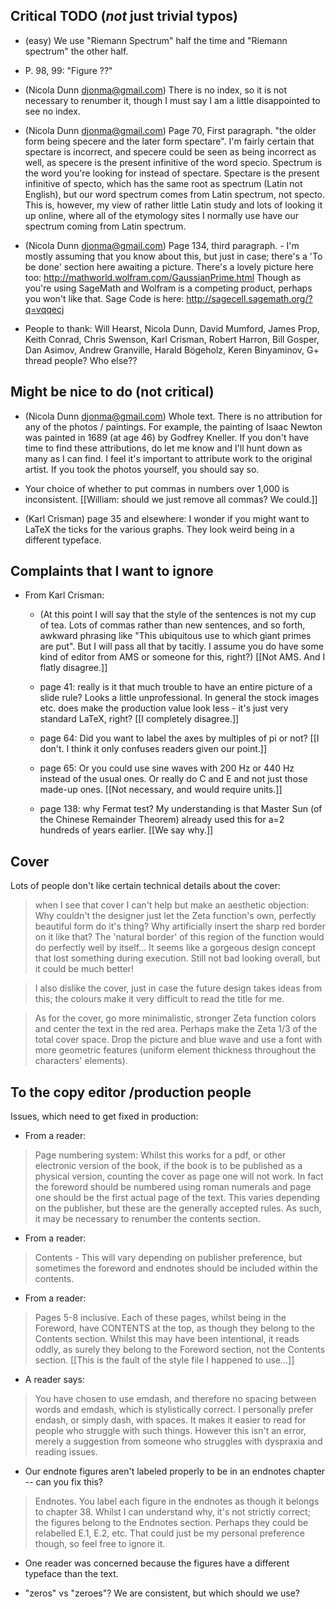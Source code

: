 ## Critical TODO (_not_ just trivial typos)

- (easy) We use "Riemann Spectrum" half the time and "Riemann spectrum" the other half.

- P. 98, 99: "Figure ??"

- (Nicola Dunn <djonma@gmail.com>) There is no index, so it is not necessary to renumber it, though I must say I am a little disappointed to see no index.

- (Nicola Dunn <djonma@gmail.com>) Page 70, First paragraph. "the older form being specere and the later form spectare". I'm fairly certain that spectare is incorrect, and specere could be seen as being incorrect as well, as specere is the present infinitive of the word specio.  Spectrum is the word you're looking for instead of spectare. Spectare is the present infinitive of specto, which has the same root as spectrum (Latin not English), but our word spectrum comes from Latin spectrum, not specto. This is, however, my view of rather little Latin study and lots of looking it up online, where all of the etymology sites I normally use have our spectrum coming from Latin spectrum.

- (Nicola Dunn <djonma@gmail.com>) Page 134, third paragraph. - I'm mostly assuming that you know about this, but just in case; there's a 'To be done' section here awaiting a picture. There's a lovely picture here too: http://mathworld.wolfram.com/GaussianPrime.html Though as you're using SageMath and Wolfram is a competing product, perhaps you won't like that. Sage Code is here: http://sagecell.sagemath.org/?q=vqqecj

- People to thank: Will Hearst, Nicola Dunn, David Mumford, James Prop, Keith Conrad, Chris Swenson, Karl Crisman, Robert Harron,  Bill Gosper, Dan Asimov, Andrew Granville, Harald Bögeholz, Keren Binyaminov, G+ thread people? Who else??

## Might be nice to do (not critical)

- (Nicola Dunn <djonma@gmail.com>) Whole text. There is no attribution for any of the photos / paintings. For example, the painting of Isaac Newton was painted in 1689 (at age 46) by Godfrey Kneller. If you don't have time to find these attributions, do let me know and I'll hunt down as many as I can find. I feel it's important to attribute work to the original artist. If you took the photos yourself, you should say so.

- Your choice of whether to put commas in numbers over 1,000 is inconsistent.  [[William: should we just remove all commas? We could.]]

- (Karl Crisman) page 35 and elsewhere: I wonder if you might want to LaTeX the ticks for the various graphs.  They look weird being in a different typeface.


## Complaints that I want to ignore

- From Karl Crisman:

   -  (At this point I will say that the style of the sentences is not my cup of tea.  Lots of commas rather than new sentences, and so forth, awkward phrasing like "This ubiquitous use to which giant primes are put".  But I will pass all that by tacitly.  I assume you do have some kind of editor from AMS or someone for this, right?)   [[Not AMS.  And I flatly disagree.]]

   - page 41: really is it that much trouble to have an entire picture of a slide rule?  Looks a little unprofessional.  In general the stock images etc. does make the production value look less - it's just very standard LaTeX, right?   [[I completely disagree.]]

   - page 64: Did you want to label the axes by multiples of pi or not?  [[I don't.  I think it only confuses readers given our point.]]

   - page 65: Or you could use sine waves with 200 Hz or 440 Hz instead of the usual ones.  Or really do C and E and not just those made-up ones.  [[Not necessary, and would require units.]]

   - page 138: why Fermat test?  My understanding is that Master Sun (of the Chinese Remainder Theorem) already used this for a=2 hundreds of years earlier.  [[We say why.]]

## Cover

Lots of people don't like certain technical details about the cover:

> when I see that cover I can't help but make an aesthetic objection: Why couldn't the designer just let the Zeta function's own, perfectly beautiful form do it's thing? Why artificially insert the sharp red border on it like that? The 'natural border' of this region of the function would do perfectly well by itself... It seems like a gorgeous design concept that lost something during execution. Still not bad looking overall, but it could be much better!

> I also dislike the cover, just in case the future design takes ideas from this; the colours make it very difficult to read the title for me.

> As for the cover, go more minimalistic, stronger Zeta function colors and center the text in the red area.  Perhaps make the Zeta 1/3 of the total cover space. Drop the picture and blue wave and use a font with more geometric features (uniform element thickness throughout the characters' elements).



## To the copy editor /production people

Issues, which need to get fixed in production:

- From a reader:
> Page numbering system: Whilst this works for a pdf, or other electronic version of the book, if the book is to be published as a physical version, counting the cover as page one will not work. In fact the foreword should be numbered using roman numerals and page one should be the first actual page of the text. This varies depending on the publisher, but these are the generally accepted rules. As such, it may be necessary to renumber the contents section.

- From a reader:
> Contents - This will vary depending on publisher preference, but sometimes the foreword and endnotes should be included within the contents.

- From a reader:
> Pages 5-8 inclusive. Each of these pages, whilst being in the Foreword, have CONTENTS at the top, as though they belong to the Contents section. Whilst this may have been intentional, it reads oddly, as surely they belong to the Foreword section, not the Contents section. [[This is the fault of the style file I happened to use...]]

- A reader says:
> You have chosen to use emdash, and therefore no spacing between words and emdash, which is stylistically correct. I personally prefer endash, or simply dash, with spaces. It makes it easier to read for people who struggle with such things. However this isn't an error, merely a suggestion from someone who struggles with dyspraxia and reading issues.

- Our endnote figures aren't labeled properly to be in an endnotes chapter -- can you fix this?
> Endnotes. You label each figure in the endnotes as though it belongs to chapter 38. Whilst I can understand why, it's not strictly correct; the figures belong to the Endnotes section. Perhaps they could be relabelled E.1, E.2, etc. That could just be my personal preference though, so feel free to ignore it.

- One reader was concerned because the figures have a different typeface than the text.

- "zeros" vs "zeroes"?  We are consistent, but which should we use?

